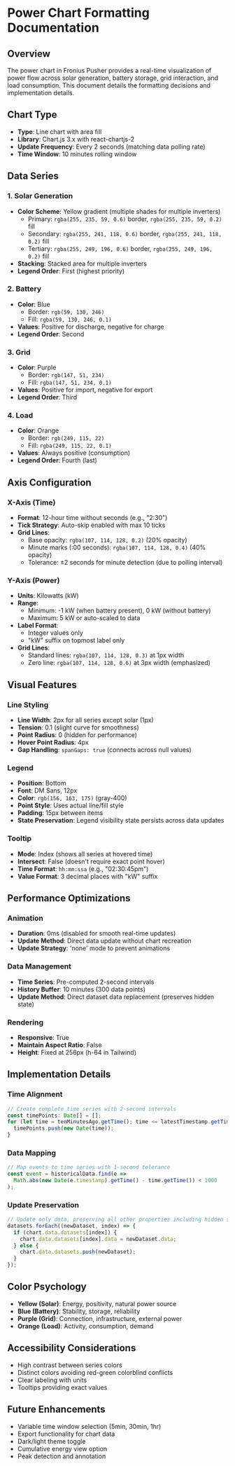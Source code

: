 # Power Chart Formatting Documentation

## Overview
The power chart in Fronius Pusher provides a real-time visualization of power flow across solar generation, battery storage, grid interaction, and load consumption. This document details the formatting decisions and implementation details.

## Chart Type
- **Type**: Line chart with area fill
- **Library**: Chart.js 3.x with react-chartjs-2
- **Update Frequency**: Every 2 seconds (matching data polling rate)
- **Time Window**: 10 minutes rolling window

## Data Series

### 1. Solar Generation
- **Color Scheme**: Yellow gradient (multiple shades for multiple inverters)
  - Primary: `rgba(255, 235, 59, 0.6)` border, `rgba(255, 235, 59, 0.2)` fill
  - Secondary: `rgba(255, 241, 118, 0.6)` border, `rgba(255, 241, 118, 0.2)` fill
  - Tertiary: `rgba(255, 249, 196, 0.6)` border, `rgba(255, 249, 196, 0.2)` fill
- **Stacking**: Stacked area for multiple inverters
- **Legend Order**: First (highest priority)

### 2. Battery
- **Color**: Blue
  - Border: `rgb(59, 130, 246)`
  - Fill: `rgba(59, 130, 246, 0.1)`
- **Values**: Positive for discharge, negative for charge
- **Legend Order**: Second

### 3. Grid
- **Color**: Purple
  - Border: `rgb(147, 51, 234)`
  - Fill: `rgba(147, 51, 234, 0.1)`
- **Values**: Positive for import, negative for export
- **Legend Order**: Third

### 4. Load
- **Color**: Orange
  - Border: `rgb(249, 115, 22)`
  - Fill: `rgba(249, 115, 22, 0.1)`
- **Values**: Always positive (consumption)
- **Legend Order**: Fourth (last)

## Axis Configuration

### X-Axis (Time)
- **Format**: 12-hour time without seconds (e.g., "2:30")
- **Tick Strategy**: Auto-skip enabled with max 10 ticks
- **Grid Lines**:
  - Base opacity: `rgba(107, 114, 128, 0.2)` (20% opacity)
  - Minute marks (:00 seconds): `rgba(107, 114, 128, 0.4)` (40% opacity)
  - Tolerance: ±2 seconds for minute detection (due to polling interval)

### Y-Axis (Power)
- **Units**: Kilowatts (kW)
- **Range**: 
  - Minimum: -1 kW (when battery present), 0 kW (without battery)
  - Maximum: 5 kW or auto-scaled to data
- **Label Format**: 
  - Integer values only
  - "kW" suffix on topmost label only
- **Grid Lines**:
  - Standard lines: `rgba(107, 114, 128, 0.3)` at 1px width
  - Zero line: `rgba(107, 114, 128, 0.6)` at 3px width (emphasized)

## Visual Features

### Line Styling
- **Line Width**: 2px for all series except solar (1px)
- **Tension**: 0.1 (slight curve for smoothness)
- **Point Radius**: 0 (hidden for performance)
- **Hover Point Radius**: 4px
- **Gap Handling**: `spanGaps: true` (connects across null values)

### Legend
- **Position**: Bottom
- **Font**: DM Sans, 12px
- **Color**: `rgb(156, 163, 175)` (gray-400)
- **Point Style**: Uses actual line/fill style
- **Padding**: 15px between items
- **State Preservation**: Legend visibility state persists across data updates

### Tooltip
- **Mode**: Index (shows all series at hovered time)
- **Intersect**: False (doesn't require exact point hover)
- **Time Format**: `hh:mm:ssa` (e.g., "02:30:45pm")
- **Value Format**: 3 decimal places with "kW" suffix

## Performance Optimizations

### Animation
- **Duration**: 0ms (disabled for smooth real-time updates)
- **Update Method**: Direct data update without chart recreation
- **Update Strategy**: 'none' mode to prevent animations

### Data Management
- **Time Series**: Pre-computed 2-second intervals
- **History Buffer**: 10 minutes (300 data points)
- **Update Method**: Direct dataset data replacement (preserves hidden state)

### Rendering
- **Responsive**: True
- **Maintain Aspect Ratio**: False
- **Height**: Fixed at 256px (h-64 in Tailwind)

## Implementation Details

### Time Alignment
```javascript
// Create complete time series with 2-second intervals
const timePoints: Date[] = [];
for (let time = tenMinutesAgo.getTime(); time <= latestTimestamp.getTime(); time += 2000) {
  timePoints.push(new Date(time));
}
```

### Data Mapping
```javascript
// Map events to time series with 1-second tolerance
const event = historicalData.find(e => 
  Math.abs(new Date(e.timestamp).getTime() - time.getTime()) < 1000
);
```

### Update Preservation
```javascript
// Update only data, preserving all other properties including hidden state
datasets.forEach((newDataset, index) => {
  if (chart.data.datasets[index]) {
    chart.data.datasets[index].data = newDataset.data;
  } else {
    chart.data.datasets.push(newDataset);
  }
});
```

## Color Psychology
- **Yellow (Solar)**: Energy, positivity, natural power source
- **Blue (Battery)**: Stability, storage, reliability
- **Purple (Grid)**: Connection, infrastructure, external power
- **Orange (Load)**: Activity, consumption, demand

## Accessibility Considerations
- High contrast between series colors
- Distinct colors avoiding red-green colorblind conflicts
- Clear labeling with units
- Tooltips providing exact values

## Future Enhancements
- Variable time window selection (5min, 30min, 1hr)
- Export functionality for chart data
- Dark/light theme toggle
- Cumulative energy view option
- Peak detection and annotation